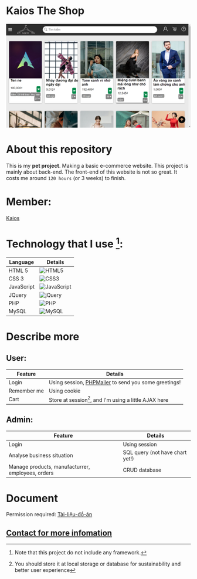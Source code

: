 # Kaios The Shop
![Preview image](/resource/preview.png)

# About this repository
This is my **pet project**. Making a basic e-commerce website.
This project is mainly about back-end. The front-end of this website is not so great. 
It costs me around ``120 hours`` (or 3 weeks) to finish.
# Member:
[Kaios](https://github.com/caoTayTang)
# Technology that I use [^1]:
|Language|Details|
|-----|------|
| HTML 5 | ![HTML5](https://img.shields.io/badge/html5-%23E34F26.svg?style=for-the-badge&logo=html5&logoColor=white) |
|CSS 3| ![CSS3](https://img.shields.io/badge/css3-%231572B6.svg?style=for-the-badge&logo=css3&logoColor=white)| 
|JavaScript|![JavaScript](https://img.shields.io/badge/javascript-%23323330.svg?style=for-the-badge&logo=javascript&logoColor=%23F7DF1E)|
|JQuery|![jQuery](https://img.shields.io/badge/jquery-%230769AD.svg?style=for-the-badge&logo=jquery&logoColor=white)|
|PHP|![PHP](https://img.shields.io/badge/php-%23777BB4.svg?style=for-the-badge&logo=php&logoColor=white)|
|MySQL|![MySQL](https://img.shields.io/badge/mysql-f2f2f2.svg?style=for-the-badge&logo=mysql)|

# Describe more
## User: 
|Feature|Details|
|--- |--- |
|Login|Using session, [PHPMailer](https://github.com/PHPMailer/PHPMailer) to send you some greetings!|
|Remember me|Using cookie|
|Cart|Store at session[^2], and I'm using a little AJAX here|
## Admin: 
|Feature|Details|
|--- |--- |
|Login|Using session|
|Analyse business situation |SQL query (not have chart yet!) |
|Manage products, manufacturrer, employees, orders|CRUD database|

# Document
Permission required:
[Tài-liệu-đồ-án](https://docs.google.com/document/d/13PA4IHpF2zNDiqhT22BtzrU-UoPr6WEl/edit?usp=sharing&ouid=102930655594417882294&rtpof=true&sd=true)

## [Contact for more infomation](https://www.messenger.com/t/kaiosthefox)
[^1]: Note that this project do not include any framework.
[^2]: You should store it at local storage or database for sustainability and better user experience